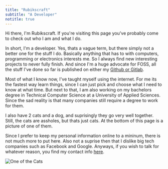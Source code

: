 ```yaml
---
title: "Rubikscraft"
subtitle: "A Developer"
notitle: true
---
```


Hi there, I'm Rubikscraft. If you're visiting this page you've probably come to check out who I am and what I do.

In short, I'm a developer. Yes, thats a vague term, but there simply not a better one for the stuff I do. Basically anything that has to with computers, programming or electronics interests me. So I always find new interesting projects to never fully finish. And since I'm a huge advocate for FOSS, all the stuff I've done so far is published on either my [Github or Gitlab](/info).

Most of what I know now, I've taught myself using the internet. For me its the fastest way learn things, since I can just pick and choose what I need to know at what time. But next to that, I am also working on my bachelors degree in Technical Computer Science at a University of Applied Sciences. Since the sad reality is that many companies still require a degree to work for them.

I also have 2 cats and a dog, and suprisingly they go very well together. Still, the cats are assholes, but thats just cats. At the bottom of this page is a picture of one of them.

Since I prefer to keep my personal information online to a mininum, there is not much more to put here. Also not a suprise then that I dislike big tech companies such as Facebook and Google. Anyways, if you wish to talk for whatever reason, you find my contact info [here](/info).

![One of the Cats](http://i.rubikscraft.nl/files/5c781950-4e90-4476-b0ce-e27e9fd4b835.jpeg "He likes the bag")
